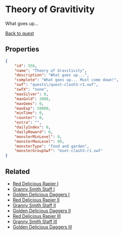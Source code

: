 # Theory of Gravitivity

What goes up...

[Back to quest](../quests.md)

## Properties

```json
{
    "id": 556,
    "name": "Theory of Gravitivity",
    "description": "What goes up...",
    "complete": "What goes up... Must come down!",
    "swf": "quests\/quest-clash3-r1.swf",
    "swfX": "none",
    "maxSilver": 0,
    "maxGold": 2000,
    "maxGems": 0,
    "maxExp": 50000,
    "minTime": 0,
    "counter": 0,
    "extra": "",
    "dailyIndex": 0,
    "dailyReward": 0,
    "monsterMinLevel": 0,
    "monsterMaxLevel": 99,
    "monsterType": "food and garden",
    "monsterGroupSwf": "mset-clash3-r1.swf"
}
```

## Related

- [Red Delicious Rapier I](../items/3753-red-delicious-rapier-i.md)
- [Granny Smith Staff I](../items/3754-granny-smith-staff-i.md)
- [Golden Delicious Daggers I](../items/3755-golden-delicious-daggers-i.md)
- [Red Delicious Rapier II](../items/3756-red-delicious-rapier-ii.md)
- [Granny Smith Staff II](../items/3757-granny-smith-staff-ii.md)
- [Golden Delicious Daggers II](../items/3758-golden-delicious-daggers-ii.md)
- [Red Delicious Rapier III](../items/3759-red-delicious-rapier-iii.md)
- [Granny Smith Staff III](../items/3760-granny-smith-staff-iii.md)
- [Golden Delicious Daggers III](../items/3761-golden-delicious-daggers-iii.md)

